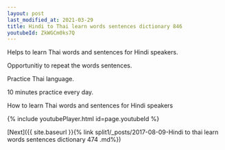 ```yaml
---
layout: post
last_modified_at: 2021-03-29
title: Hindi to Thai learn words sentences dictionary 846 
youtubeId: ZkWGCm0ks7Q
---
```

 
 
Helps to learn Thai words and sentences for Hindi speakers.

Opportunitiy to repeat the words sentences. 

Practice Thai language. 
 
10 minutes practice every day. 
 
How to learn Thai words and sentences for Hindi speakers 
 
{% include youtubePlayer.html id=page.youtubeId %}
 
 
[Next]({{ site.baseurl }}{% link  split1/_posts/2017-08-09-Hindi to thai learn words sentences dictionary 474 .md%})
 
